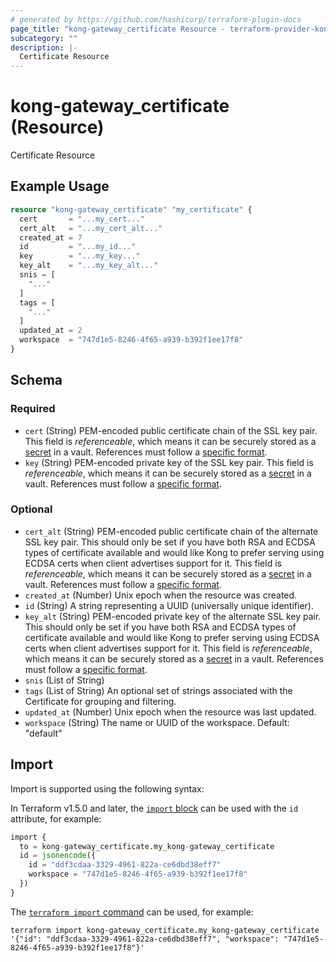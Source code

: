 ```yaml
---
# generated by https://github.com/hashicorp/terraform-plugin-docs
page_title: "kong-gateway_certificate Resource - terraform-provider-kong-gateway"
subcategory: ""
description: |-
  Certificate Resource
---
```


# kong-gateway_certificate (Resource)

Certificate Resource

## Example Usage

```terraform
resource "kong-gateway_certificate" "my_certificate" {
  cert       = "...my_cert..."
  cert_alt   = "...my_cert_alt..."
  created_at = 7
  id         = "...my_id..."
  key        = "...my_key..."
  key_alt    = "...my_key_alt..."
  snis = [
    "..."
  ]
  tags = [
    "..."
  ]
  updated_at = 2
  workspace  = "747d1e5-8246-4f65-a939-b392f1ee17f8"
}
```

<!-- schema generated by tfplugindocs -->
## Schema

### Required

- `cert` (String) PEM-encoded public certificate chain of the SSL key pair. This field is _referenceable_, which means it can be securely stored as a [secret](/gateway/latest/plan-and-deploy/security/secrets-management/getting-started) in a vault. References must follow a [specific format](/gateway/latest/plan-and-deploy/security/secrets-management/reference-format).
- `key` (String) PEM-encoded private key of the SSL key pair. This field is _referenceable_, which means it can be securely stored as a [secret](/gateway/latest/plan-and-deploy/security/secrets-management/getting-started) in a vault. References must follow a [specific format](/gateway/latest/plan-and-deploy/security/secrets-management/reference-format).

### Optional

- `cert_alt` (String) PEM-encoded public certificate chain of the alternate SSL key pair. This should only be set if you have both RSA and ECDSA types of certificate available and would like Kong to prefer serving using ECDSA certs when client advertises support for it. This field is _referenceable_, which means it can be securely stored as a [secret](/gateway/latest/plan-and-deploy/security/secrets-management/getting-started) in a vault. References must follow a [specific format](/gateway/latest/plan-and-deploy/security/secrets-management/reference-format).
- `created_at` (Number) Unix epoch when the resource was created.
- `id` (String) A string representing a UUID (universally unique identifier).
- `key_alt` (String) PEM-encoded private key of the alternate SSL key pair. This should only be set if you have both RSA and ECDSA types of certificate available and would like Kong to prefer serving using ECDSA certs when client advertises support for it. This field is _referenceable_, which means it can be securely stored as a [secret](/gateway/latest/plan-and-deploy/security/secrets-management/getting-started) in a vault. References must follow a [specific format](/gateway/latest/plan-and-deploy/security/secrets-management/reference-format).
- `snis` (List of String)
- `tags` (List of String) An optional set of strings associated with the Certificate for grouping and filtering.
- `updated_at` (Number) Unix epoch when the resource was last updated.
- `workspace` (String) The name or UUID of the workspace. Default: "default"

## Import

Import is supported using the following syntax:

In Terraform v1.5.0 and later, the [`import` block](https://developer.hashicorp.com/terraform/language/import) can be used with the `id` attribute, for example:

```terraform
import {
  to = kong-gateway_certificate.my_kong-gateway_certificate
  id = jsonencode({
    id = "ddf3cdaa-3329-4961-822a-ce6dbd38eff7"
    workspace = "747d1e5-8246-4f65-a939-b392f1ee17f8"
  })
}
```

The [`terraform import` command](https://developer.hashicorp.com/terraform/cli/commands/import) can be used, for example:

```shell
terraform import kong-gateway_certificate.my_kong-gateway_certificate '{"id": "ddf3cdaa-3329-4961-822a-ce6dbd38eff7", "workspace": "747d1e5-8246-4f65-a939-b392f1ee17f8"}'
```
